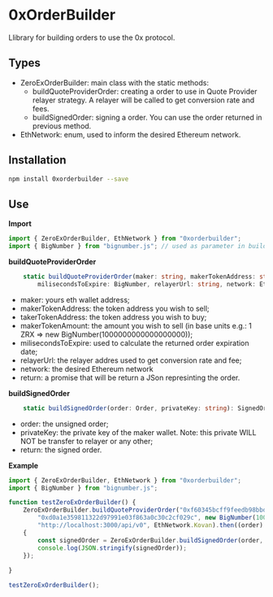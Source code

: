 # 0xOrderBuilder
Llibrary for building orders to use the 0x protocol.

## Types

* ZeroExOrderBuilder: main class with the static methods:
  * buildQuoteProviderOrder: creating a order to use in Quote Provider relayer strategy. A relayer will be called to get conversion rate and fees.
  * buildSignedOrder: signing a order. You can use the order returned in previous method.
* EthNetwork: enum, used to inform the desired Ethereum network.

## Installation

```bash
npm install 0xorderbuilder --save
```

## Use

**Import**
```typescript
import { ZeroExOrderBuilder, EthNetwork } from "0xorderbuilder";
import { BigNumber } from "bignumber.js"; // used as parameter in buildQuoteProviderOrder method
```
**buildQuoteProviderOrder** 
```typescript
    static buildQuoteProviderOrder(maker: string, makerTokenAddress: string, takerTokenAddress: string, makerTokenAmount: BigNumber, 
        milisecondsToExpire: BigNumber, relayerUrl: string, network: EthNetwork): Promise<Order>;
```
* maker: yours eth wallet address;
* makerTokenAddress: the token address you wish to sell;
* takerTokenAddress: the token address you wish to buy;
* makerTokenAmount: the amount you wish to sell (in base units  e.g.: 1 ZRX => new BigNumber(1000000000000000000));
* milisecondsToExpire: used to calculate the returned order expiration date;
* relayerUrl: the relayer addres used to get conversion rate and fee;
* network: the desired Ethereum network
* return: a promise that will be return a JSon represinting the order.

**buildSignedOrder**
```typescript
    static buildSignedOrder(order: Order, privateKey: string): SignedOrder;
```
* order: the unsigned order;
* privateKey: the private key of the maker wallet. Note: this private WILL NOT be transfer to relayer or any other;
* return: the signed order.

**Example**
```typescript
import { ZeroExOrderBuilder, EthNetwork } from "0xorderbuilder";
import { BigNumber } from "bignumber.js";

function testZeroExOrderBuilder() {
    ZeroExOrderBuilder.buildQuoteProviderOrder("0xf60345bcff9feedb98bbdfc996b33cba00ee2c75", "0x6ff6c0ff1d68b964901f986d4c9fa3ac68346570", 
        "0xd0a1e359811322d97991e03f863a0c30c2cf029c", new BigNumber(1000000000000000000), new BigNumber(10000), 
        "http://localhost:3000/api/v0", EthNetwork.Kovan).then((order) =>
    {
        const signedOrder = ZeroExOrderBuilder.buildSignedOrder(order, "0x5edd9d13a5d62821bbda8ac6da7d7ca69a1b540dc99ac9232fefc04d09e28055");
        console.log(JSON.stringify(signedOrder));
    });
        
}

testZeroExOrderBuilder();
```
